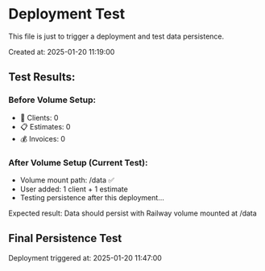 # Deployment Test

This file is just to trigger a deployment and test data persistence.

Created at: 2025-01-20 11:19:00

## Test Results:

### Before Volume Setup:
- 👥 Clients: 0
- 📋 Estimates: 0  
- 💰 Invoices: 0

### After Volume Setup (Current Test):
- Volume mount path: /data ✅
- User added: 1 client + 1 estimate
- Testing persistence after this deployment...

Expected result: Data should persist with Railway volume mounted at /data

## Final Persistence Test
Deployment triggered at: 2025-01-20 11:47:00